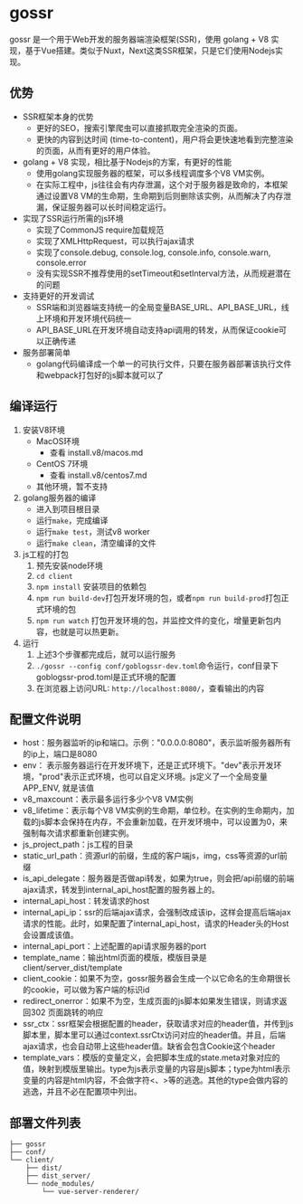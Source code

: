 # gossr

gossr 是一个用于Web开发的服务器端渲染框架(SSR)，使用 golang + V8 实现，基于Vue搭建。类似于Nuxt，Next这类SSR框架，只是它们使用Nodejs实现。

## 优势
- SSR框架本身的优势
   - 更好的SEO，搜索引擎爬虫可以直接抓取完全渲染的页面。
   - 更快的内容到达时间 (time-to-content)，用户将会更快速地看到完整渲染的页面，从而有更好的用户体验。
- golang + V8 实现，相比基于Nodejs的方案，有更好的性能
   - 使用golang实现服务器的框架，可以多线程调度多个V8 VM实例。
   - 在实际工程中，js往往会有内存泄漏，这个对于服务器是致命的，本框架通过设置V8 VM的生命期，生命期到后则删除该实例，从而解决了内存泄漏，保证服务器可以长时间稳定运行。
- 实现了SSR运行所需的js环境
   - 实现了CommonJS require加载规范
   - 实现了XMLHttpRequest，可以执行ajax请求
   - 实现了console.debug, console.log, console.info, console.warn, console.error
   - 没有实现SSR不推荐使用的setTimeout和setInterval方法，从而规避潜在的问题
- 支持更好的开发调试
   - SSR端和浏览器端支持统一的全局变量BASE_URL、API_BASE_URL，线上环境和开发环境代码统一
   - API_BASE_URL在开发环境自动支持api调用的转发，从而保证cookie可以正确传递
- 服务部署简单
   - golang代码编译成一个单一的可执行文件，只要在服务器部署该执行文件和webpack打包好的js脚本就可以了
  
## 编译运行
1. 安装V8环境
   - MacOS环境
      - 查看 install.v8/macos.md
   - CentOS 7环境
      - 查看 install.v8/centos7.md
   - 其他环境，暂不支持
2. golang服务器的编译
   - 进入到项目根目录
   - 运行`make`，完成编译
   - 运行`make test`，测试v8 worker
   - 运行`make clean`，清空编译的文件
3. js工程的打包
   1. 预先安装node环境
   2. `cd client`
   3. `npm install` 安装项目的依赖包
   4. `npm run build-dev`打包开发环境的包，或者`npm run build-prod`打包正式环境的包
   5. `npm run watch` 打包开发环境的包，并监控文件的变化，增量更新包内容，也就是可以热更新。
4. 运行
   1. 上述3个步骤都完成后，就可以运行服务
   2. `./gossr --config conf/goblogssr-dev.toml`命令运行，conf目录下goblogssr-prod.toml是正式环境的配置
   3. 在浏览器上访问URL: `http://localhost:8080/`，查看输出的内容
   
## 配置文件说明
   - host：服务器监听的ip和端口。示例："0.0.0.0:8080"，表示监听服务器所有的ip上，端口是8080
   - env： 表示服务器运行在开发环境下，还是正式环境下。"dev"表示开发环境，"prod"表示正式环境，也可以自定义环境。js定义了一个全局变量APP_ENV, 就是该值
   - v8_maxcount：表示最多运行多少个V8 VM实例
   - v8_lifetime：表示每个V8 VM实例的生命期，单位秒。在实例的生命期内，加载的js脚本会保持在内存，不会重新加载，在开发环境中，可以设置为0，来强制每次请求都重新创建实例。
   - js_project_path：js工程的目录
   - static_url_path：资源url的前缀，生成的客户端js，img，css等资源的url前缀
   - is_api_delegate：服务器是否做api转发，如果为true，则会把/api前缀的前端ajax请求，转发到internal_api_host配置的服务器上的。
   - internal_api_host：转发请求的host
   - internal_api_ip：ssr的后端ajax请求，会强制改成该ip，这样会提高后端ajax请求的性能。此时，如果配置了internal_api_host，请求的Header头的Host会设置成该值。
   - internal_api_port：上述配置的api请求服务器的port
   - template_name：输出html页面的模版，模版目录是 client/server_dist/template
   - client_cookie：如果不为空，gossr服务器会生成一个以它命名的生命期很长的cookie，可以做为客户端的标识id
   - redirect_onerror：如果不为空，生成页面的js脚本如果发生错误，则请求返回302 页面跳转的响应
   - ssr_ctx：ssr框架会根据配置的header，获取请求对应的header值，并传到js脚本里，脚本里可以通过context.ssrCtx访问对应的header值。并且，后端ajax请求，也会自动带上这些header值。缺省会包含Cookie这个header
   - template_vars：模版的变量定义，会把脚本生成的state.meta对象对应的值，映射到模版里输出。type为js表示变量的内容是js脚本；type为html表示变量的内容是html内容，不会做字符<、>等的逃逸。其他的type会做内容的逃逸，并且不必在配置项中列出。
   
## 部署文件列表

```
├── gossr
├── conf/
└── client/
    ├── dist/
    ├── dist_server/
    └── node_modules/
        └── vue-server-renderer/
```
